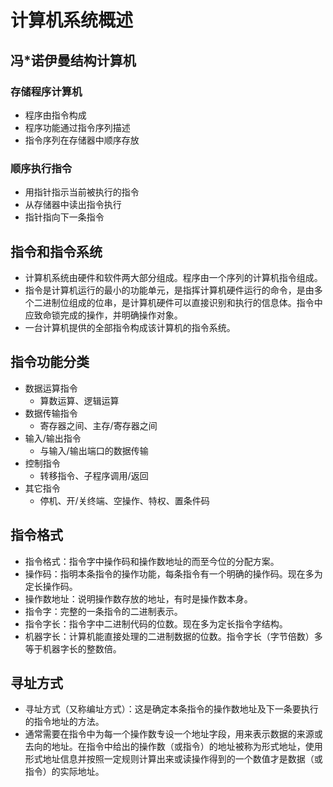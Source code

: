# 计算机系统概述

## 冯*诺伊曼结构计算机

### 存储程序计算机

- 程序由指令构成
- 程序功能通过指令序列描述
- 指令序列在存储器中顺序存放

### 顺序执行指令

- 用指针指示当前被执行的指令
- 从存储器中读出指令执行
- 指针指向下一条指令

## 指令和指令系统

- 计算机系统由硬件和软件两大部分组成。程序由一个序列的计算机指令组成。
- 指令是计算机运行的最小的功能单元，是指挥计算机硬件运行的命令，是由多个二进制位组成的位串，是计算机硬件可以直接识别和执行的信息体。指令中应致命锁完成的操作，并明确操作对象。
- 一台计算机提供的全部指令构成该计算机的指令系统。

## 指令功能分类

- 数据运算指令
  - 算数运算、逻辑运算
- 数据传输指令
  - 寄存器之间、主存/寄存器之间
- 输入/输出指令
  - 与输入/输出端口的数据传输
- 控制指令
  - 转移指令、子程序调用/返回
- 其它指令
  - 停机、开/关终端、空操作、特权、置条件码

## 指令格式

- 指令格式：指令字中操作码和操作数地址的而至今位的分配方案。
- 操作码：指明本条指令的操作功能，每条指令有一个明确的操作码。现在多为定长操作码。
- 操作数地址：说明操作数存放的地址，有时是操作数本身。
- 指令字：完整的一条指令的二进制表示。
- 指令字长：指令字中二进制代码的位数。现在多为定长指令字结构。
- 机器字长：计算机能直接处理的二进制数据的位数。指令字长（字节倍数）多等于机器字长的整数倍。

## 寻址方式

- 寻址方式（又称编址方式）：这是确定本条指令的操作数地址及下一条要执行的指令地址的方法。
- 通常需要在指令中为每一个操作数专设一个地址字段，用来表示数据的来源或去向的地址。在指令中给出的操作数（或指令）的地址被称为形式地址，使用形式地址信息并按照一定规则计算出来或读操作得到的一个数值才是数据（或指令）的实际地址。
